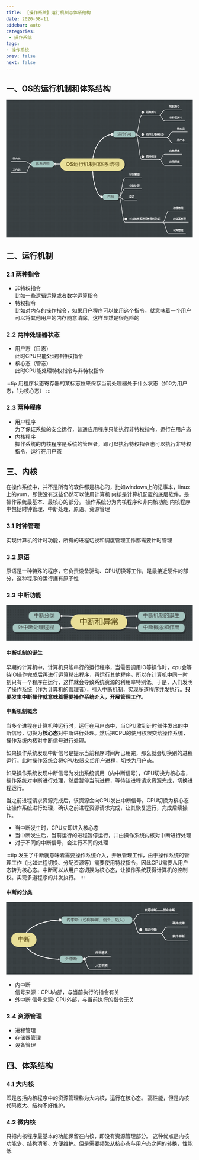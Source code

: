 ```yaml
---
title: 【操作系统】运行机制与体系结构
date: 2020-08-11
sidebar: auto
categories:
 - 操作系统
tags:
- 操作系统
prev: false
next: false
---
```


## 一、OS的运行机制和体系结构
![runtime](./img/osRuntime.jpg)

## 二、运行机制

### 2.1 两种指令
- 非特权指令  
比如一些逻辑运算或者数学运算指令
- 特权指令  
比如对内存的操作指令，如果用户程序可以使用这个指令，就意味着一个用户可以将其他用户的内存随意清除，这样显然是很危险的

### 2.2 两种处理器状态
- 用户态（目态）  
此时CPU只能处理非特权指令
- 核心态（管态）  
此时CPU能处理特权指令与非特权指令

:::tip 
用程序状态寄存器的某标志位来保存当前处理器处于什么状态（如0为用户态，1为核心态）
:::
### 2.3 两种程序
- 用户程序   
为了保证系统的安全运行，普通应用程序只能执行非特权指令，运行在用户态
- 内核程序  
操作系统的内核程序是系统的管理者，即可以执行特权指令也可以执行非特权指令，运行在用户态

## 三、内核
在操作系统中，并不是所有的软件都是核心的，比如windows上的记事本，linux上的yum，即使没有这些仍然可以使用计算机
内核是计算机配置的底层软件，是操作系统最基本、最核心的部分。
操作系统分为内核程序和非内核功能
内核程序中包括时钟管理、中断处理、原语、资源管理
### 3.1 时钟管理
实现计算机的计时功能，所有的进程切换和调度管理工作都需要计时管理
### 3.2 原语
原语是一种特殊的程序，它负责设备驱动、CPU切换等工作，是最接近硬件的部分，这种程序的运行据有原子性

### 3.3 中断功能

<center>

![runtime](./img/break.png)

</center>

#### **中断机制的诞生**
早期的计算机中，计算机只能串行的运行程序，当需要调用IO等操作时，cpu会等待IO操作完成后再进行运算移出程序，再运行其他程序。所以在计算机中同一时刻只有一个程序在运行，这样就会导致系统资源的利用率特别低。于是，人们发明了操作系统（作为计算机的管理者），引入中断机制，实现多道程序并发执行。**只要发生中断操作就意味着需要操作系统介入，开展管理工作。**

#### **中断机制概念**
当多个进程在计算机种运行时，运行在用户态中，当CPU收到计时部件发出的中断信号，切换为**核心态**对中断进行处理。然后把CPU的使用权限交给操作系统，操作系统内核对中断信号进行处理。

如果操作系统发现中断信号是提示当前程序时间片已用完，那么就会切换别的进程运行。此时操作系统会将CPU权限交给用户进程，切换为用户态。

如果操作系统发现中断信号为发出系统调用（内中断信号），CPU切换为核心态，操作系统对中断进行处理，然后暂停当前进程，等待该进程请求资源完成，切换进程运行。

当之前进程请求资源完成后，该资源会向CPU发出中断信号。CPU切换为核心态让操作系统进行处理，确认之前进程资源请求完成，让其恢复运行，完成后续操作。

- 当中断发生时，CPU立即进入核心态
- 当中断发生后，当前运行的进程暂停运行，并由操作系统内核对中断进行处理
- 对于不同的中断信号，会进行不同的处理

:::tip
发生了中断就意味着需要操作系统介入，开展管理工作，由于操作系统的管理工作（比如进程切换、分配资源等）需要使用特权指令，因此CPU需要从用户态转为核心态。中断可以从用户态切换为核心态，让操作系统获得计算机的控制权。实现多道程序的并发执行。
:::

#### **中断的分类**

<center>

![runtime](./img/breakType.png)

</center>

- 内中断  
信号来源：CPU内部，与当前执行的指令有关
- 外中断
信号来源: CPU外部，与当前执行的指令无关





### 3.4 资源管理
- 进程管理
- 存储器管理
- 设备管理

## 四、体系结构
### 4.1 大内核
即是包括内核程序中的资源管理称为大内核，运行在核心态。
高性能，但是内核代码庞大、结构不好维护。
### 4.2 微内核
只把内核程序最基本的功能保留在内核，即没有资源管理部分。
这种优点是内核功能少、结构清晰、方便维护。但是需要频繁从核心态与用户态之间的转换，性能低



